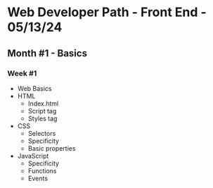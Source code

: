 # Web Developer Path - Front End - 05/13/24

## Month #1 - Basics
### Week #1
- Web Basics
- HTML
    - Index.html
    - Script tag
    - Styles tag
- CSS 
    - Selectors
    - Specificity
    - Basic properties
- JavaScript
    - Specificity
    - Functions 
    - Events
    